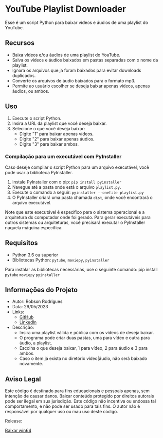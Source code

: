 # YouTube Playlist Downloader

Esse é um script Python para baixar vídeos e áudios de uma playlist do YouTube. 

## Recursos

- Baixa vídeos e/ou áudios de uma playlist do YouTube.
- Salva os vídeos e áudios baixados em pastas separadas com o nome da playlist.
- Ignora os arquivos que já foram baixados para evitar downloads duplicados.
- Converte os arquivos de áudio baixados para o formato mp3.
- Permite ao usuário escolher se deseja baixar apenas vídeos, apenas áudios, ou ambos.

## Uso

1. Execute o script Python.
2. Insira a URL da playlist que você deseja baixar.
3. Selecione o que você deseja baixar: 
   - Digite "1" para baixar apenas vídeos.
   - Digite "2" para baixar apenas áudios.
   - Digite "3" para baixar ambos.


### Compilação para um executável com PyInstaller

Caso deseje compilar o script Python para um arquivo executável, você pode usar a biblioteca PyInstaller. 

1. Instale PyInstaller com o pip: `pip install pyinstaller`
2. Navegue até a pasta onde está o arquivo `playlist.py`.
3. Execute o comando a seguir: `pyinstaller --onefile playlist.py`
4. O PyInstaller criará uma pasta chamada `dist`, onde você encontrará o arquivo executável.

Note que este executável é específico para o sistema operacional e a arquitetura do computador onde foi gerado. Para gerar executáveis para outros sistemas ou arquiteturas, você precisará executar o PyInstaller naquela máquina específica.

## Requisitos

- Python 3.6 ou superior
- Bibliotecas Python: `pytube`, `moviepy`, `pyinstaller`

Para instalar as bibliotecas necessárias, use o seguinte comando: pip install `pytube` `moviepy` `pyinstaller`



## Informações do Projeto

- Autor: Robson Rodrigues
- Data: 29/05/2023
- Links:
  - [GitHub](https://github.com/Bobson360/youtube-downloader)
  - [LinkedIn](https://www.linkedin.com/in/robson-rodrigues-2a973a165/)
- Descrição:
  - Insira uma playlist válida e pública com os vídeos de deseja baixar.
  - O programa pode criar duas pastas, uma para vídeo e outra para áudio, a playlist.
  - Escolha o que deseja baixar, 1 para vídeo, 2 para áudio e 3 para ambos.
  - Caso o item já exista no diretório vídeo|áudio, não será baixado novamente.

## Aviso Legal

Este código é destinado para fins educacionais e pessoais apenas, sem intenção de causar danos. Baixar conteúdo protegido por direitos autorais pode ser ilegal em sua jurisdição. Este código não incentiva ou endossa tal comportamento, e não pode ser usado para tais fins. O autor não é responsável por qualquer uso ou mau uso deste código.

Release:

[Baixar win64](https://github.com/Bobson360/youtube-downloader/raw/master/release/youtube_downloader%200.1.3.zip)
